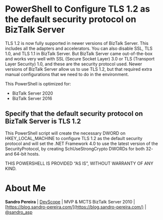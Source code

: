 # PowerShell to Configure TLS 1.2 as the default security protocol on BizTalk Server
TLS 1.2 is now fully supported in newer versions of BizTalk Server. This includes all the adapters and accelerators. You can also disable SSL, TLS 1.0, and TLS 1.1 in BizTalk Server. But BizTalk Server came out-of-the-box and works very well with SSL (Secure Socket Layer) 3.0 or TLS (Transport Layer Security) 1.0, and these are the security protocol used. Newer versions of BizTalk Server allow us to use TLS 1.2, but that required extra manual configurations that we need to do in the environment.

This PowerShell is optimized for:
* BizTalk Server 2020
* BizTalk Server 2016

## Specify that the default security protocol on BizTalk Server is TLS 1.2
This PowerShell script will create the necessary DWORD on HKEY_LOCAL_MACHINE to configure TLS 1.2 as the default security protocol and will set the .NET Framework 4.0 to use the latest version of the SecurityProtocol, by creating SchUseStrongCrypto DWORDs for both 32- and 64-bit hosts.

THIS POWERSHELL IS PROVIDED “AS IS”, WITHOUT WARRANTY OF ANY KIND.

# About Me
**Sandro Pereira** | [DevScope](http://www.devscope.net/) | MVP & MCTS BizTalk Server 2010 | [https://blog.sandro-pereira.com/](https://blog.sandro-pereira.com/) | [@sandro_asp](https://twitter.com/sandro_asp)